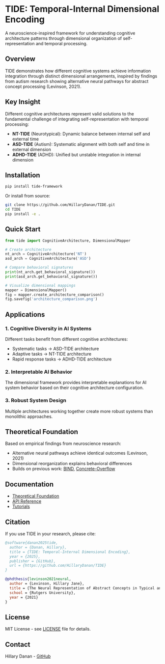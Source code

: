 # TIDE: Temporal-Internal Dimensional Encoding

A neuroscience-inspired framework for understanding cognitive architecture patterns through dimensional organization of self-representation and temporal processing.

## Overview

TIDE demonstrates how different cognitive systems achieve information integration through distinct dimensional arrangements, inspired by findings from autism research showing alternative neural pathways for abstract concept processing (Levinson, 2021).

## Key Insight

Different cognitive architectures represent valid solutions to the fundamental challenge of integrating self-representation with temporal processing:

- **NT-TIDE** (Neurotypical): Dynamic balance between internal self and external time
- **ASD-TIDE** (Autism): Systematic alignment with both self and time in external dimension  
- **ADHD-TIDE** (ADHD): Unified but unstable integration in internal dimension

## Installation

```bash
pip install tide-framework
```

Or install from source:

```bash
git clone https://github.com/HillaryDanan/TIDE.git
cd TIDE
pip install -e .
```

## Quick Start

```python
from tide import CognitiveArchitecture, DimensionalMapper

# Create architecture
nt_arch = CognitiveArchitecture('NT')
asd_arch = CognitiveArchitecture('ASD')

# Compare behavioral signatures
print(nt_arch.get_behavioral_signature())
print(asd_arch.get_behavioral_signature())

# Visualize dimensional mappings
mapper = DimensionalMapper()
fig = mapper.create_architecture_comparison()
fig.savefig('architecture_comparison.png')
```

## Applications

### 1. Cognitive Diversity in AI Systems
Different tasks benefit from different cognitive architectures:
- Systematic tasks → ASD-TIDE architecture
- Adaptive tasks → NT-TIDE architecture  
- Rapid response tasks → ADHD-TIDE architecture

### 2. Interpretable AI Behavior
The dimensional framework provides interpretable explanations for AI system behavior based on their cognitive architecture configuration.

### 3. Robust System Design
Multiple architectures working together create more robust systems than monolithic approaches.

## Theoretical Foundation

Based on empirical findings from neuroscience research:
- Alternative neural pathways achieve identical outcomes (Levinson, 2021)
- Dimensional reorganization explains behavioral differences
- Builds on previous work: [BIND](https://github.com/HillaryDanan/BIND), [Concrete-Overflow](https://github.com/HillaryDanan/concrete-overflow-detector)

## Documentation

- [Theoretical Foundation](docs/theoretical_foundation.md)
- [API Reference](docs/api_reference.md)
- [Tutorials](docs/tutorials/)

## Citation

If you use TIDE in your research, please cite:

```bibtex
@software{danan2025tide,
  author = {Danan, Hillary},
  title = {TIDE: Temporal-Internal Dimensional Encoding},
  year = {2025},
  publisher = {GitHub},
  url = {https://github.com/HillaryDanan/TIDE}
}

@phdthesis{levinson2021neural,
  author = {Levinson, Hillary Jane},
  title = {The Neural Representation of Abstract Concepts in Typical and Atypical Cognition},
  school = {Rutgers University},
  year = {2021}
}
```

## License

MIT License - see [LICENSE](LICENSE) file for details.

## Contact

Hillary Danan - [GitHub](https://github.com/HillaryDanan)
